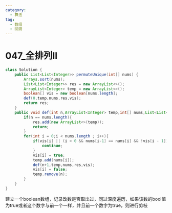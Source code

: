 ```yaml
---
category: 
  - 算法
tag: 
  - 数组
  - 回溯
---
```


# 047_全排列II

<Badge text="中等" type="warning" vertical="middle" />


```java
class Solution {
    public List<List<Integer>> permuteUnique(int[] nums) {
        Arrays.sort(nums);
        List<List<Integer>> res = new ArrayList<>();
        ArrayList<Integer> temp = new ArrayList<>();
        boolean[] vis = new boolean[nums.length];
        def(0,temp,nums,res,vis);
        return res;
    }
    public void def(int n,ArrayList<Integer> temp,int[] nums,List<List<Integer>> res,boolean[] vis){
        if(n == nums.length){
            res.add(new ArrayList<>(temp));
            return;
        }
        for(int i = 0;i < nums.length ; i++){
            if(vis[i] || (i > 0 && nums[i-1] == nums[i] && !vis[i - 1])){
                continue;
            }
            vis[i] = true;
            temp.add(nums[i]);
            def(n+1,temp,nums,res,vis);
            vis[i] = false;
            temp.remove(n);
        }
    }
}
```

建立一个boolean数组，记录改数是否取出过，同过深度遍历，如果该数的bool值为true或者这个数字与前一个一样，并且前一个数字为true，则进行剪枝